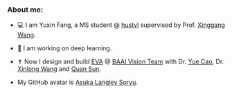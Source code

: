 ### About me:

- :computer: I am Yuxin Fang, a MS student @ [hustvl](https://github.com/hustvl) supervised by Prof. [Xinggang Wang](http://xinggangw.info). 

- :telescope: I am working on deep learning.

- :latin_cross: Now I design and build [EVA](https://github.com/baaivision/EVA) @ [BAAI Vision Team](https://github.com/baaivision) with Dr. [Yue Cao](http://yue-cao.me/), Dr. [Xinlong Wang](https://www.xloong.wang/) and [Quan Sun](https://github.com/Quan-Sun).

- My GitHub avatar is [Asuka Langley Soryu](https://en.wikipedia.org/wiki/Asuka_Langley_Soryu).
